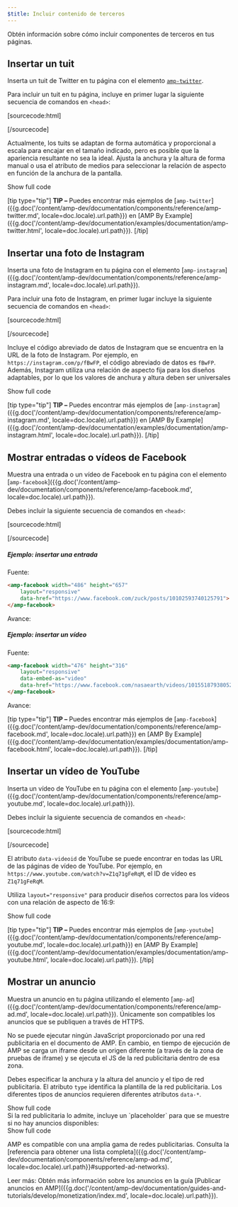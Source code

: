 ```yaml
---
$title: Incluir contenido de terceros
---
```


Obtén información sobre cómo incluir componentes de terceros en tus páginas.

## Insertar un tuit

Inserta un tuit de Twitter en tu página
con el elemento <a href="{{g.doc('/content/amp-dev/documentation/components/reference/amp-twitter.md', locale=doc.locale).url.path}}"><code>amp-twitter</code></a>.

Para incluir un tuit en tu página,
incluye en primer lugar la siguiente secuencia de comandos en `<head>`:

[sourcecode:html]
<script async custom-element="amp-twitter" src="https://cdn.ampproject.org/v0/amp-twitter-0.1.js"></script>
[/sourcecode]

Actualmente, los tuits se adaptan de forma automática y proporcional a escala
para encajar en el tamaño indicado, pero es posible que la apariencia resultante no sea la ideal.
Ajusta la anchura y la altura de forma manual o usa el atributo de medios para seleccionar la relación de aspecto en función de la anchura de la pantalla.

<!-- embedded twitter example -->
<div>
<amp-iframe height="174"
            layout="fixed-height"
            sandbox="allow-scripts allow-forms allow-same-origin"
            resizable
            src="https://ampproject-b5f4c.firebaseapp.com/examples/thirdparty.twitter.embed.html">
  <div overflow tabindex="0" role="button" aria-label="Show more">Show full code</div>
  <div placeholder></div>
</amp-iframe>
</div>

[tip type="tip"]
**TIP –** Puedes encontrar más ejemplos de [`amp-twitter`]({{g.doc('/content/amp-dev/documentation/components/reference/amp-twitter.md', locale=doc.locale).url.path}}) en [AMP By Example]({{g.doc('/content/amp-dev/documentation/examples/documentation/amp-twitter.html', locale=doc.locale).url.path}}).
[/tip]

## Insertar una foto de Instagram

Inserta una foto de Instagram en tu página con el elemento [`amp-instagram`]({{g.doc('/content/amp-dev/documentation/components/reference/amp-instagram.md', locale=doc.locale).url.path}}).

Para incluir una foto de Instagram, en primer lugar incluye la siguiente secuencia de comandos en `<head>`:

[sourcecode:html]
<script async custom-element="amp-instagram" src="https://cdn.ampproject.org/v0/amp-instagram-0.1.js"></script>
[/sourcecode]

Incluye el código abreviado de datos de Instagram que se encuentra en la URL de la foto de Instagram.
Por ejemplo, en `https://instagram.com/p/fBwFP`, el código abreviado de datos es `fBwFP`.
Además, Instagram utiliza una relación de aspecto fija para los diseños adaptables, por lo que los valores de anchura y altura deben ser universales

<!-- embedded Instagram example -->
<div>
<amp-iframe height="174"
            layout="fixed-height"
            sandbox="allow-scripts allow-forms allow-same-origin"
            resizable
            src="https://ampproject-b5f4c.firebaseapp.com/examples/thirdparty.instagram.embed.html">
  <div overflow tabindex="0" role="button" aria-label="Show more">Show full code</div>
  <div placeholder></div>
</amp-iframe>
</div>

[tip type="tip"]
**TIP –** Puedes encontrar más ejemplos de [`amp-instagram`]({{g.doc('/content/amp-dev/documentation/components/reference/amp-instagram.md', locale=doc.locale).url.path}}) en [AMP By Example]({{g.doc('/content/amp-dev/documentation/examples/documentation/amp-instagram.html', locale=doc.locale).url.path}}).
[/tip]

## Mostrar entradas o vídeos de Facebook

Muestra una entrada o un vídeo de Facebook en tu página con el elemento [`amp-facebook`]({{g.doc('/content/amp-dev/documentation/components/reference/amp-facebook.md', locale=doc.locale).url.path}}).

Debes incluir la siguiente secuencia de comandos en `<head>`:

[sourcecode:html]
<script async custom-element="amp-facebook" src="https://cdn.ampproject.org/v0/amp-facebook-0.1.js"></script>
[/sourcecode]

##### Ejemplo: insertar una entrada

Fuente:
```html
<amp-facebook width="486" height="657"
    layout="responsive"
    data-href="https://www.facebook.com/zuck/posts/10102593740125791">
</amp-facebook>
```
Avance:
<amp-facebook width="486" height="657"
    layout="responsive"
    data-href="https://www.facebook.com/zuck/posts/10102593740125791">
</amp-facebook>

##### Ejemplo: insertar un vídeo

Fuente:
```html
<amp-facebook width="476" height="316"
    layout="responsive"
    data-embed-as="video"
    data-href="https://www.facebook.com/nasaearth/videos/10155187938052139">
</amp-facebook>
```
Avance:
<amp-facebook width="476" height="316"
    layout="responsive"
    data-embed-as="video"
    data-href="https://www.facebook.com/nasaearth/videos/10155187938052139">
</amp-facebook>

[tip type="tip"]
**TIP –** Puedes encontrar más ejemplos de [`amp-facebook`]({{g.doc('/content/amp-dev/documentation/components/reference/amp-facebook.md', locale=doc.locale).url.path}}) en [AMP By Example]({{g.doc('/content/amp-dev/documentation/examples/documentation/amp-facebook.html', locale=doc.locale).url.path}}).
[/tip]

## Insertar un vídeo de YouTube

Inserta un vídeo de YouTube en tu página con el elemento [`amp-youtube`]({{g.doc('/content/amp-dev/documentation/components/reference/amp-youtube.md', locale=doc.locale).url.path}}).

Debes incluir la siguiente secuencia de comandos en `<head>`:

[sourcecode:html]
<script async custom-element="amp-youtube" src="https://cdn.ampproject.org/v0/amp-youtube-0.1.js"></script>
[/sourcecode]

El atributo `data-videoid` de YouTube se puede encontrar en todas las URL de las páginas de vídeo de YouTube.
Por ejemplo, en `https://www.youtube.com/watch?v=Z1q71gFeRqM`,
el ID de vídeo es `Z1q71gFeRqM`.

Utiliza `layout="responsive"` para producir diseños correctos para los vídeos con una relación de aspecto de 16:9:

<!-- embedded youtube example -->
<div>
<amp-iframe height="174"
            layout="fixed-height"
            sandbox="allow-scripts allow-forms allow-same-origin"
            resizable
            src="https://ampproject-b5f4c.firebaseapp.com/examples/responsive.youtube.embed.html">
  <div overflow tabindex="0" role="button" aria-label="Show more">Show full code</div>
  <div placeholder></div>
</amp-iframe>
</div>

[tip type="tip"]
**TIP –** Puedes encontrar más ejemplos de [`amp-youtube`]({{g.doc('/content/amp-dev/documentation/components/reference/amp-youtube.md', locale=doc.locale).url.path}}) en [AMP By Example]({{g.doc('/content/amp-dev/documentation/examples/documentation/amp-youtube.html', locale=doc.locale).url.path}}).
[/tip]

## Mostrar un anuncio

Muestra un anuncio en tu página utilizando el elemento [`amp-ad`]({{g.doc('/content/amp-dev/documentation/components/reference/amp-ad.md', locale=doc.locale).url.path}}).
Únicamente son compatibles los anuncios que se publiquen a través de HTTPS.

No se puede ejecutar ningún JavaScript proporcionado por una red publicitaria en el documento de AMP.
En cambio, en tiempo de ejecución de AMP se carga un iframe desde un
origen diferente (a través de la zona de pruebas de iframe)
y se ejecuta el JS de la red publicitaria dentro de esa zona.

Debes especificar la anchura y la altura del anuncio y el tipo de red publicitaria.
El atributo `type` identifica la plantilla de la red publicitaria.
Los diferentes tipos de anuncios requieren diferentes atributos `data-*`.

<!-- embedded ad example -->
<div>
<amp-iframe height="212"
            layout="fixed-height"
            sandbox="allow-scripts allow-forms allow-same-origin"
            resizable
            src="https://ampproject-b5f4c.firebaseapp.com/examples/thirdparty.ad-basic.embed.html">
  <div overflow tabindex="0" role="button" aria-label="Show more">Show full code</div>
  <div placeholder></div>
</amp-iframe>
</div>
Si la red publicitaria lo admite, incluye un `placeholder` para que se muestre si no hay anuncios disponibles:

<!-- embedded ad example -->
<div>
<amp-iframe height="232"
            layout="fixed-height"
            sandbox="allow-scripts allow-forms allow-same-origin"
            resizable
            src="https://ampproject-b5f4c.firebaseapp.com/examples/thirdparty.ad-placeholder.embed.html">
  <div overflow tabindex="0" role="button" aria-label="Show more">Show full code</div>
  <div placeholder></div>
</amp-iframe>
</div>

AMP es compatible con una amplia gama de redes publicitarias. Consulta la [referencia para obtener una lista completa]({{g.doc('/content/amp-dev/documentation/components/reference/amp-ad.md', locale=doc.locale).url.path}}#supported-ad-networks).

Leer más: Obtén más información sobre los anuncios en la guía [Publicar anuncios en AMP]({{g.doc('/content/amp-dev/documentation/guides-and-tutorials/develop/monetization/index.md', locale=doc.locale).url.path}}).
